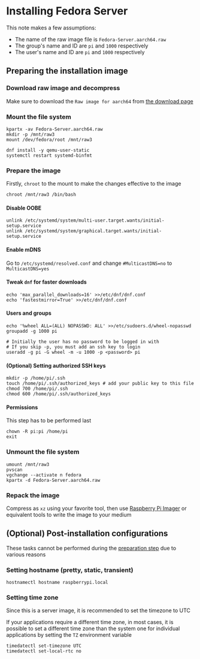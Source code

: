 # Installing Fedora Server

This note makes a few assumptions:

- The name of the raw image file is `Fedora-Server.aarch64.raw`
- The group's name and ID are `pi` and `1000` respectively
- The user's name and ID are `pi` and `1000` respectively

## Preparing the installation image

### Download raw image and decompress

Make sure to download the `Raw image for aarch64` from [the download page](https://getfedora.org/en/server/download/)

### Mount the file system

```shell
kpartx -av Fedora-Server.aarch64.raw
mkdir -p /mnt/raw3
mount /dev/fedora/root /mnt/raw3

dnf install -y qemu-user-static
systemctl restart systemd-binfmt
```

### Prepare the image

Firstly, `chroot` to the mount to make the changes effective to the image

```shell
chroot /mnt/raw3 /bin/bash
```

#### Disable OOBE

```shell
unlink /etc/systemd/system/multi-user.target.wants/initial-setup.service
unlink /etc/systemd/system/graphical.target.wants/initial-setup.service
```

#### Enable mDNS

Go to `/etc/systemd/resolved.conf` and change `#MulticastDNS=no` to `MulticastDNS=yes`

#### Tweak `dnf` for faster downloads

```shell
echo 'max_parallel_downloads=16' >>/etc/dnf/dnf.conf
echo 'fastestmirror=True' >>/etc/dnf/dnf.conf
```

#### Users and groups

```shell
echo '%wheel ALL=(ALL) NOPASSWD: ALL' >>/etc/sudoers.d/wheel-nopasswd
groupadd -g 1000 pi

# Initially the user has no password to be logged in with
# If you skip -p, you must add an ssh key to login
useradd -g pi -G wheel -m -u 1000 -p <password> pi
```

#### (Optional) Setting authorized SSH keys

```shell
mkdir -p /home/pi/.ssh
touch /home/pi/.ssh/authorized_keys # add your public key to this file
chmod 700 /home/pi/.ssh
chmod 600 /home/pi/.ssh/authorized_keys
```

#### Permissions

This step has to be performed last

```shell
chown -R pi:pi /home/pi
exit
```

### Unmount the file system

```shell
umount /mnt/raw3
pvscan
vgchange --activate n fedora
kpartx -d Fedora-Server.aarch64.raw
```

### Repack the image

Compress as `xz` using your favorite tool, then use [Raspberry Pi Imager](https://www.raspberrypi.com/software/) or equivalent tools to write the image to your medium

## (Optional) Post-installation configurations

These tasks cannot be performed during the [preparation step](#preparing-the-installation-image) due to various reasons

### Setting hostname (pretty, static, transient)

```shell
hostnamectl hostname raspberrypi.local
```

### Setting time zone

Since this is a server image, it is recommended to set the timezone to UTC

If your applications require a different time zone, in most cases, it is possible to set a different time zone than the system one for individual applications by setting the `TZ` environment variable

```shell
timedatectl set-timezone UTC
timedatectl set-local-rtc no
```
